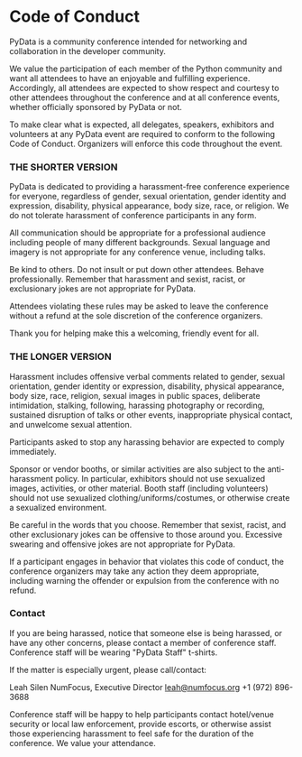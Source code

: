 # Code of Conduct 

PyData is a community conference intended for networking and collaboration in the developer community.

We value the participation of each member of the Python community and want all attendees to have an enjoyable and fulfilling experience. Accordingly, all attendees are expected to show respect and courtesy to other attendees throughout the conference and at all conference events, whether officially sponsored by PyData or not.

To make clear what is expected, all delegates, speakers, exhibitors and volunteers at any PyData event are required to conform to the following Code of Conduct. Organizers will enforce this code throughout the event.


### THE SHORTER VERSION

PyData is dedicated to providing a harassment-free conference experience for everyone, regardless of gender, sexual orientation, gender identity and expression, disability, physical appearance, body size, race, or religion. We do not tolerate harassment of conference participants in any form.

All communication should be appropriate for a professional audience including people of many different backgrounds. Sexual language and imagery is not appropriate for any conference venue, including talks.

Be kind to others. Do not insult or put down other attendees. Behave professionally. Remember that harassment and sexist, racist, or exclusionary jokes are not appropriate for PyData.

Attendees violating these rules may be asked to leave the conference without a refund at the sole discretion of the conference organizers.

Thank you for helping make this a welcoming, friendly event for all.

### THE LONGER VERSION

Harassment includes offensive verbal comments related to gender, sexual orientation, gender identity or expression, disability, physical appearance, body size, race, religion, sexual images in public spaces, deliberate intimidation, stalking, following, harassing photography or recording, sustained disruption of talks or other events, inappropriate physical contact, and unwelcome sexual attention.

Participants asked to stop any harassing behavior are expected to comply immediately.

Sponsor or vendor booths, or similar activities are also subject to the anti- harassment policy. In particular, exhibitors should not use sexualized images, activities, or other material. Booth staff (including volunteers) should not use sexualized clothing/uniforms/costumes, or otherwise create a sexualized environment.

Be careful in the words that you choose. Remember that sexist, racist, and other exclusionary jokes can be offensive to those around you. Excessive swearing and offensive jokes are not appropriate for PyData.

If a participant engages in behavior that violates this code of conduct, the conference organizers may take any action they deem appropriate, including warning the offender or expulsion from the conference with no refund.


### Contact 

If you are being harassed, notice that someone else is being harassed, or have any other concerns, please contact a member of conference staff. Conference staff will be wearing "PyData Staff" t-shirts.

If the matter is especially urgent, please call/contact:

Leah Silen
NumFocus, Executive Director
leah@numfocus.org
+1 (972) 896-3688

Conference staff will be happy to help participants contact hotel/venue security or local law enforcement, provide escorts, or otherwise assist those experiencing harassment to feel safe for the duration of the conference. We value your attendance.

